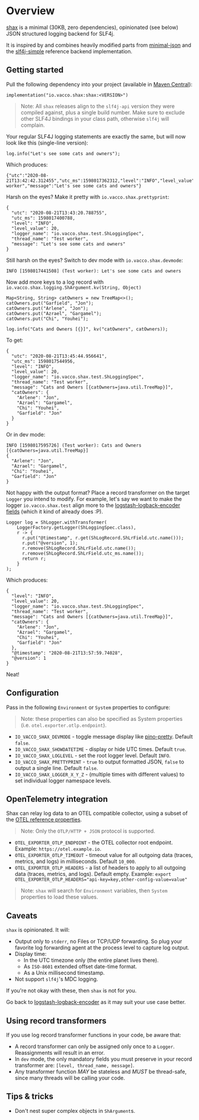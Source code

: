 # Overview

[shax](https://en.wikipedia.org/wiki/List_of_demons_in_the_Ars_Goetia#Marquises) is
a minimal (30KB, zero dependencies), opinionated (see below) JSON structured logging
backend for SLF4j.

It is inspired by and combines heavily modified parts from [minimal-json](https://github.com/ralfstx/minimal-json)
and the [slf4j-simple](https://github.com/qos-ch/slf4j/tree/master/slf4j-simple) reference
backend implementation.

## Getting started

Pull the following dependency into your project (available in [Maven Central](https://mvnrepository.com/artifact/io.vacco.shax/shax)):

    implementation("io.vacco.shax:shax:<VERSION>")

> Note: All `shax` releases align to the `slf4j-api` version they were compiled against, plus a single build number.
> Make sure to exclude other SLF4J bindings in your class path, otherwise `slf4j` will complain.

Your regular SLF4J logging statements are exactly the same, but will now look like this (single-line version):

```
log.info("Let's see some cats and owners");
```

Which produces:

```
{"utc":"2020-08-21T13:42:42.312455","utc_ms":1598017362312,"level":"INFO","level_value":20,"logger_name":"io.vacco.shax.test.ShLoggingSpec","thread_name":"Test worker","message":"Let's see some cats and owners"}
```

Harsh on the eyes? Make it pretty with `io.vacco.shax.prettyprint`:

```
{
  "utc": "2020-08-21T13:43:20.788755",
  "utc_ms": 1598017400788,
  "level": "INFO",
  "level_value": 20,
  "logger_name": "io.vacco.shax.test.ShLoggingSpec",
  "thread_name": "Test worker",
  "message": "Let's see some cats and owners"
}
```

Still harsh on the eyes? Switch to dev mode with `io.vacco.shax.devmode`:

```
INFO [1598017441508] (Test worker): Let's see some cats and owners
```

Now add more keys to a log record with `io.vacco.shax.logging.ShArgument.kv(String, Object)`
    
```
Map<String, String> catOwners = new TreeMap<>();
catOwners.put("Garfield", "Jon");
catOwners.put("Arlene", "Jon");
catOwners.put("Azrael", "Gargamel");
catOwners.put("Chi", "Youhei");

log.info("Cats and Owners [{}]", kv("catOwners", catOwners));
```

To get:

```
{
  "utc": "2020-08-21T13:45:44.956641",
  "utc_ms": 1598017544956,
  "level": "INFO",
  "level_value": 20,
  "logger_name": "io.vacco.shax.test.ShLoggingSpec",
  "thread_name": "Test worker",
  "message": "Cats and Owners [{catOwners=java.util.TreeMap}]",
  "catOwners": {
    "Arlene": "Jon",
    "Azrael": "Gargamel",
    "Chi": "Youhei",
    "Garfield": "Jon"
  }
}
```

Or in dev mode:

```
INFO [1598017595726] (Test worker): Cats and Owners [{catOwners=java.util.TreeMap}]
{
  "Arlene": "Jon",
  "Azrael": "Gargamel",
  "Chi": "Youhei",
  "Garfield": "Jon"
}
```

Not happy with the output format? Place a record transformer on the target `Logger` you intend to modify.
For example, let's say we want to make the logger `io.vacco.shax.test` align more to the
[logstash-logback-encoder fields](https://github.com/logstash/logstash-logback-encoder#standard-fields) 
(which it kind of already does :P).

```
Logger log = ShLogger.withTransformer(
    LoggerFactory.getLogger(ShLoggingSpec.class),
    r -> {
      r.put("@timestamp", r.get(ShLogRecord.ShLrField.utc.name()));
      r.put("@version", 1);
      r.remove(ShLogRecord.ShLrField.utc.name());
      r.remove(ShLogRecord.ShLrField.utc_ms.name());
      return r;
    }
);
```

Which produces:

```
{
  "level": "INFO",
  "level_value": 20,
  "logger_name": "io.vacco.shax.test.ShLoggingSpec",
  "thread_name": "Test worker",
  "message": "Cats and Owners [{catOwners=java.util.TreeMap}]",
  "catOwners": {
    "Arlene": "Jon",
    "Azrael": "Gargamel",
    "Chi": "Youhei",
    "Garfield": "Jon"
  },
  "@timestamp": "2020-08-21T13:57:59.74028",
  "@version": 1
}
```

Neat!

## Configuration

Pass in the following `Environment` or `System`  properties to configure:

> Note: these properties can also be specified as System properties (i.e. `otel.exporter.otlp.endpoint`).

- `IO_VACCO_SHAX_DEVMODE` - toggle message display like [pino-pretty](https://github.com/pinojs/pino-pretty). Default `false`.
- `IO_VACCO_SHAX_SHOWDATETIME` - display or hide UTC times. Default `true`.
- `IO_VACCO_SHAX_LOGLEVEL` - set the root logger level. Default `INFO`.
- `IO_VACCO_SHAX_PRETTYPRINT` - `true` to output formatted JSON, `false` to output a single line. Default `false`.
- `IO_VACCO_SHAX_LOGGER_X_Y_Z` - (multiple times with different values) to set individual logger namespace levels.

## OpenTelemetry integration

Shax can relay log data to an OTEL compatible collector, using a subset of the [OTEL reference properties](https://opentelemetry.io/docs/languages/sdk-configuration/otlp-exporter/).

> Note: Only the `OTLP/HTTP + JSON` protocol is supported.

- `OTEL_EXPORTER_OTLP_ENDPOINT` - the OTEL collector root endpoint. Example: `https://otel.example.io`.
- `OTEL_EXPORTER_OTLP_TIMEOUT` - timeout value for all outgoing data (traces, metrics, and logs) in milliseconds. Default `10_000`.
- `OTEL_EXPORTER_OTLP_HEADERS` - a list of headers to apply to all outgoing data (traces, metrics, and logs). Default empty. Example: `export OTEL_EXPORTER_OTLP_HEADERS="api-key=key,other-config-value=value"`

> Note: `shax` will search for `Environment` variables, then `System` properties to load these values.

## Caveats

`shax` is opinionated. It will:

- Output only to `stderr`, no Files or TCP/UDP forwarding. So plug your favorite log forwarding agent at the process level to capture log output.
- Display time:
  - In the UTC timezone only (the entire planet lives there).
  - As `ISO-8601` extended offset date-time format.
  - As a Unix millisecond timestamp.
- Not support `slf4j`'s MDC logging.

If you're not okay with these, then `shax` is not for you.

Go back to [logstash-logback-encoder](https://github.com/logstash/logstash-logback-encoder) as it may suit your use case better.

## Using record transformers

If you use log record transformer functions in your code, be aware that:

- A record transformer can only be assigned only once to a `Logger`. Reassignments will result in an error.
- In `dev` mode, the only mandatory fields you must preserve in your record transformer are: `[level, thread_name, message]`.
- Any transformer function *MAY* be stateless and *MUST* be thread-safe, since many threads will be calling your code.

## Tips & tricks

- Don't nest super complex objects in `ShArgument`s.
